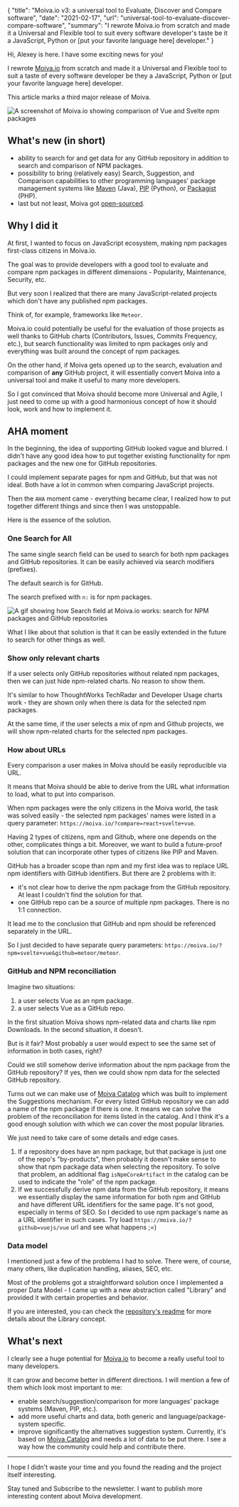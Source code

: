 {
    "title": "Moiva.io v3: a universal tool to Evaluate, Discover and Compare software",
    "date": "2021-02-17",
    "url": "universal-tool-to-evaluate-discover-compare-software",
    "summary": "I rewrote Moiva.io from scratch and made it a Universal and Flexible tool to suit every software developer's taste be it a JavaScript, Python or [put your favorite language here] developer."
}

Hi, Alexey is here. I have some exciting news for you!

I rewrote [Moiva.io](https://moiva.io/) from scratch and made it a Universal and Flexible tool to suit a taste of every software developer be they a JavaScript, Python or [put your favorite language here] developer.

This article marks a third major release of Moiva.

![A screenshot of Moiva.io showing comparison of Vue and Svelte npm packages](/blog/images/universal-tool/full.png)

## What's new (in short)
- ability to search for and get data for any GitHub repository in addition to search and comparison of NPM packages.
- possibility to bring (relatively easy) Search, Suggestion, and Comparison capabilities to other programming languages' package management systems like [Maven](https://mvnrepository.com/) (Java), [PIP](https://pypi.org/) (Python), or [Packagist](https://packagist.org/) (PHP).
- last but not least, Moiva got [open-sourced](https://github.com/aantipov/moiva).

## Why I did it
At first, I wanted to focus on JavaScript ecosystem, making npm packages first-class citizens in Moiva.io.

The goal was to provide developers with a good tool to evaluate and compare npm packages in different dimensions - Popularity, Maintenance, Security, etc.

But very soon I realized that there are many JavaScript-related projects which don't have any published npm packages.

Think of, for example, frameworks like `Meteor`. 

Moiva.io could potentially be useful for the evaluation of those projects as well thanks to GitHub charts (Contributors, Issues, Commits Frequency, etc.), but search functionality was limited to npm packages only and everything was built around the concept of npm packages.

On the other hand, if Moiva gets opened up to the search, evaluation and comparison of **any** GitHub project, it will essentially convert Moiva into a universal tool and make it useful to many more developers.

So I got convinced that Moiva should become more Universal and Agile, I just need to come up with a good harmonious concept of how it should look, work and how to implement it.

## AHA moment
In the beginning, the idea of supporting GitHub looked vague and blurred. I didn't have any good idea how to put together existing functionality for npm packages and the new one for GitHub repositories.

I could implement separate pages for npm and GitHub, but that was not ideal. Both have a lot in common when comparing JavaScript projects.

Then the `AHA` moment came - everything became clear, I realized how to put together different things and since then I was unstoppable.

Here is the essence of the solution.

### One Search for All
The same single search field can be used to search for both npm packages and GitHub repositories. It can be easily achieved via search modifiers (prefixes).

The default search is for GitHub. 

The search prefixed with `n:` is for npm packages.

![A gif showing how Search field at Moiva.io works: search for NPM packages and GitHub repositories](/blog/images/universal-tool/search.gif)

What I like about that solution is that it can be easily extended in the future to search for other things as well.

### Show only relevant charts
If a user selects only GitHub repositories without related npm packages, then we can just hide npm-related charts. No reason to show them.

It's similar to how ThoughtWorks TechRadar and Developer Usage charts work - they are shown only when there is data for the selected npm packages.

At the same time, if the user selects a mix of npm and Github projects, we will show npm-related charts for the selected npm packages.

### How about URLs
Every comparison a user makes in Moiva should be easily reproducible via URL.

It means that Moiva should be able to derive from the URL what information to load, what to put into comparison.

When npm packages were the only citizens in the Moiva world, the task was solved easily - the selected npm packages' names were listed in a query parameter: `https://moiva.io/?compare=react+svelte+vue`.

Having 2 types of citizens, npm and Github, where one depends on the other, complicates things a bit. Moreover, we want to build a future-proof solution that can incorporate other types of citizens like PIP and Maven.

GitHub has a broader scope than npm and my first idea was to replace URL npm identifiers with GitHub identifiers. But there are 2 problems with it:
- it's not clear how to derive the npm package from the GitHub repository. At least I couldn't find the solution for that.
- one GitHub repo can be a source of multiple npm packages. There is no 1:1 connection.

It lead me to the conclusion that GitHub and npm should be referenced separately in the URL. 

So I just decided to have separate query parameters: `https://moiva.io/?npm=svelte+vue&github=meteor/meteor`.

### GitHub and NPM reconciliation
Imagine two situations:
1. a user selects Vue as an npm package.
2. a user selects Vue as a GitHub repo.

In the first situation Moiva shows npm-related data and charts like npm Downloads. In the second situation, it doesn't.

But is it fair? Most probably a user would expect to see the same set of information in both cases, right?

Could we still somehow derive information about the npm package from the GitHub repository? If yes, then we could show npm data for the selected GitHub repository.

Turns out we can make use of [Moiva Catalog](https://github.com/aantipov/moiva-catalog) which was built to implement the Suggestions mechanism.
For every listed GitHub repository we can add a name of the npm package if there is one. It means we can solve the problem of the reconciliation for items listed in the catalog. And I think it's a good enough solution with which we can cover the most popular libraries.

We just need to take care of some details and edge cases.
1. If a repository does have an npm package, but that package is just one of the repo's "by-products", then probably it doesn't make sense to show that npm package data when selecting the repository. To solve that problem, an additional flag `isNpmCoreArtifact` in the catalog can be used to indicate the "role" of the npm package.
2. If we successfully derive npm data from the GitHub repository, it means we essentially display the same information for both npm and GitHub and have different URL identifiers for the same page. It's not good, especially in terms of SEO. So I decided to use npm package's name as a URL identifier in such cases. Try load `https://moiva.io/?github=vuejs/vue` url and see what happens ;=)

### Data model
I mentioned just a few of the problems I had to solve. There were, of course, many others, like duplication handling, aliases, SEO, etc.

Most of the problems got a straightforward solution once I implemented a proper Data Model - I came up with a new abstraction called "Library" and provided it with certain properties and behavior. 

If you are interested, you can check the [repository's readme](https://github.com/aantipov/moiva/) for more details about the Library concept.

## What's next
I clearly see a huge potential for [Moiva.io](https://moiva.io/) to become a really useful tool to many developers.

It can grow and become better in different directions.
I will mention a few of them which look most important to me:
- enable search/suggestion/comparison for more languages' package systems (Maven, PIP, etc.).
- add more useful charts and data, both generic and language/package-system specific.
- improve significantly the alternatives suggestion system. Currently, it's based on [Moiva Catalog](https://github.com/aantipov/moiva-catalog) and needs a lot of data to be put there. I see a way how the community could help and contribute there.

---

I hope I didn't waste your time and you found the reading and the project itself interesting.

Stay tuned and Subscribe to the newsletter. I want to publish more interesting content about Moiva development.
